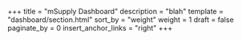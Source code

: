 +++
title = "mSupply Dashboard"
description = "blah"
template = "dashboard/section.html"
sort_by = "weight"
weight = 1
draft = false
paginate_by = 0
insert_anchor_links = "right"
+++
